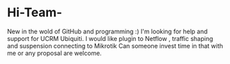 # Hi-Team-
New in the wold of GitHub and programming :) 
I'm looking for help and support for UCRM Ubiquiti.
I would like plugin to Netflow , traffic shaping and suspension connecting to Mikrotik
Can someone invest time in that with me or any proposal are welcome. 
